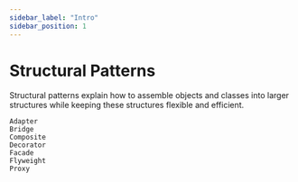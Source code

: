 ```yaml
---
sidebar_label: "Intro"
sidebar_position: 1
---
```


# Structural Patterns

Structural patterns explain how to assemble objects and classes into larger structures while keeping these structures flexible and efficient.

    Adapter
    Bridge
    Composite
    Decorator
    Facade
    Flyweight
    Proxy
